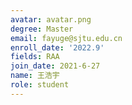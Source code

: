 ```yaml
---
avatar: avatar.png
degree: Master
email: fayuge@sjtu.edu.cn
enroll_date: '2022.9'
fields: RAA
join_date: 2021-6-27
name: 王浩宇
role: student
---
```

